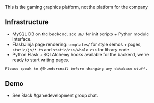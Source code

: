 This is the gaming graphics platform, not the platform for the company

## Infrastructure
- MySQL DB on the backend; see `db/` for init scripts + Python module interface.
- Flask/Jinja page rendering: `templates/` for style demos + pages, `static/js/*.ts` and `static/css/whale.css` for library code.
- Python Flask + SQLAlchemy hooks available for the backend, we're ready to start writing pages.
```
Please speak to @Thundersnail before changing any database stuff.
```

## Demo
- See Slack #gamedevelopment group chat.
